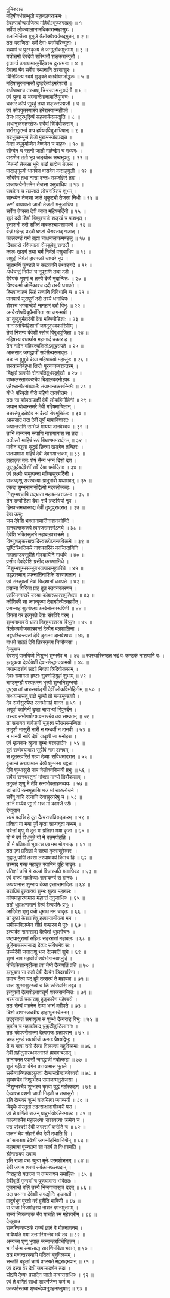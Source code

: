 मुनिरुवाच  
महिषीगर्भसम्भूतो महाबलपराक्रमः ।  
देवान्सर्वान्पराजित्य महिषोऽभूज्जगत्प्रभुः ॥ १  
सर्वेषां लोकपालानामधिकारान्महासुरः ।  
बलानिर्जित्य बुभुजे त्रैलोक्यैश्वर्यमद्‌भुतम् ॥ २ ॥  
ततः पराजिताः सर्वे देवाः स्वर्गपरिच्युताः ।  
ब्रह्माणं च पुरस्कृत्य ते जग्मुर्लोकमुत्तमम् ॥ ३ ॥  
यत्रोत्तमौ देवदेवौ संस्थितौ शङ्‌कराच्युतौ ।  
वृत्तान्तं कथयामासुर्महिषस्य दुरात्मनः ॥ ४ ॥  
देवानां चैव सर्वेषां स्थानानि तरसासुरः ।  
विनिर्जित्य स्वयं भुङ्‌क्ते बलवीर्यमदोद्धतः ॥ ५ ॥  
महिषासुरनामासौ दुष्टदैत्योऽमरेश्वरौ ।  
वधोपायश्च तस्याशु चिन्त्यतामसुरार्दनौ ॥ ६ ॥  
एवं श्रुत्वा स भगवान्देवानामार्तियुग्वचः ।  
चकार कोपं सुबहुं तथा शङ्‌करपद्मजौ ॥ ७ ॥  
एवं कोपयुतस्यास्य हरेरास्यान्महीपते ।  
तेजः प्रादुरभूद्दिव्यं सहस्रार्कसमद्युति ॥ ८ ॥  
अथानुक्रमतस्तेजः सर्वेषां त्रिदिवौकसाम् ।  
शरीरादुद्‍भवं प्राप हर्षयद्‌विबुधाधिपान् ॥ ९ ॥  
यदभूच्छम्भुजं तेजो मुखमस्योदपद्यत ।  
केशा बभूवुर्याम्येन वैष्णवेन च बाहवः ॥ १० ॥  
सौम्येन च स्तनौ जातौ माहेन्द्रेण च मध्यमः ।  
वारुणेन ततो भूप जङ्‌घोरू सम्बभूवतुः ॥ ११ ॥  
नितम्बौ तेजसा भूमेः पादौ ब्राह्मेण तेजसा ।  
पादाङ्‌गुल्यो भानवेन वासवेन कराङ्‌गुली ॥ १२ ॥  
कौबेरेण तथा नासा दन्ताः सञ्जज्ञिरे तदा ।  
प्राजापत्येनोत्तमेन तेजसा वसुधाधिप ॥ १३ ॥  
पावकेन च सञ्जातं लोचनत्रितयं शुभम् ।  
सान्ध्येन तेजसा जाते भृकुट्यौ तेजसां निधी ॥ १४ ॥  
कर्णौ वायव्यतो जातौ तेजसो मनुजाधिप ।  
सर्वेषां तेजसा देवी जाता महिषमर्दिनी ॥ १५ ॥  
शूलं ददौ शिवो विष्णुश्चक्रं शङ्‌खं च पाशभृत् ।  
हुताशनो ददौ शक्तिं मारुतश्चापसायकौ ॥ १६ ॥  
वज्रं महेन्द्रः प्रददौ घण्टां चैरावताद्‌ गजात् ।  
कालदण्डं यमो ब्रह्मा चाक्षमालाकमण्डलू ॥ १७ ॥  
दिवाकरो रश्मिमालां रोमकूपेषु सन्ददौ ।  
कालः खड्गं तथा चर्म निर्मलं वसुधाधिप ॥ १८ ॥  
समुद्रो निर्मलं हारमजरे चाम्बरे नृप ।  
चूडामणिं कुण्डले च कटकानि तथाङ्‌गदे ॥ १९ ॥  
अर्धचन्द्रं निर्मलं च नूपुराणि तथा ददौ ।  
ग्रैवेयकं भूषणं च तस्यै देव्यै मुदान्वितः ॥ २० ॥  
विश्वकर्मा चोर्मिकाश्च ददौ तस्यै धरापते ।  
हिमवान्वाहनं सिंहं रत्‍नानि विविधानि च ॥ २१ ॥  
पानपात्रं सुरापूर्णं ददौ तस्यै धनाधिपः ।  
शेषश्च भगवान्देवो नागहारं ददौ विभुः ॥ २२ ॥  
अन्यैरशेषविबुधैर्मानिता सा जगन्मयी ।  
तां तुष्टुवुर्महादेवीं देवा महिषपीडिताः ॥ २३ ॥  
नानास्तोत्रैर्महेशानीं जगदुद्‍भवकारिणीम् ।  
तेषां निशम्य देवेशी स्तोत्रं विबुधपूजिता ॥ २४ ॥  
महिषस्य वधार्थाय महानादं चकार ह ।  
तेन नादेन महिषश्चकितोऽभूद्धरापते ॥ २५ ॥  
आससाद जगद्धात्रीं सर्वसैन्यसमावृतः ।  
ततः स युयुधे देव्या महिषाख्यो महासुरः ॥ २६ ॥  
शस्त्रास्त्रैर्बहुधा क्षिप्तैः पूरयन्‍नम्बरान्तरम् ।  
चिक्षुरो ग्रामणीः सेनापतिर्दुर्धरदुर्मुखौ ॥ २७ ॥  
बाष्कलस्ताम्रकश्चैव बिडालवदनोऽपरः ।  
एतैश्चान्यैरसंख्यातैः संग्रामान्तकसन्‍निभैः ॥ २८ ॥  
योधैः परिवृतो वीरो महिषो दानवोत्तमः ।  
ततः सा कोपताम्राक्षी देवी लोकविमोहिनी ॥ २९ ॥  
जघान योधान्समरे देवी महिषमाश्रितान् ।  
ततस्तेषु हतेष्वेव स दैत्यो रोषमूर्च्छितः ॥ ३० ॥  
आससाद तदा देवीं तूर्णं मायाविशारदः ।  
रूपान्तराणि सम्भेजे मायया दानवेश्वरः ॥ ३१ ॥  
तानि तान्यस्य रूपाणि नाशयामास सा तदा ।  
ततोऽन्ते माहिषं रूपं बिभ्राणममरार्दनम् ॥ ३२ ॥  
पाशेन बद्ध्वा सुदृढं छित्त्वा खड्गेन तच्छिरः ।  
पातयामास महिषं देवी देवगणान्तकम् ॥ ३३ ॥  
हाहाकृतं ततः शेषं सैन्यं भग्नं दिशो दश ।  
तुष्टुवुर्देवदेवेशीं सर्वे देवाः प्रमोदिताः ॥ ३४ ॥  
एवं लक्ष्मीः समुत्पन्‍ना महिषासुरमर्दिनी ।  
राजञ्छृणु सरस्वत्याः प्रादुर्भावो यथाभवत् ॥ ३५ ॥  
एकदा शुम्भनामासीद्दैत्यो मदबलोत्कटः ।  
निशुम्भश्चापि तद्‍भ्राता महाबलपराक्रमः ॥ ३६ ॥  
तेन सम्पीडिता देवाः सर्वे भ्रष्टश्रियो नृप ।  
हिमवन्तमथासाद्य देवीं तुष्टुवुरादरात् ॥ ३७ ॥  
देवा ऊचुः  
जय देवेशि भक्तानामार्तिनाशनकोविदे ।  
दानवान्तकरूपे त्वमजरामरणेऽनघे ॥ ३८ ॥  
देवेशि भक्तिसुलभे महाबलपराक्रमे ।  
विष्णुशङ्‌करब्रह्मादिस्वरूपेऽनन्तविक्रमे ॥ ३९ ॥  
सृष्टिस्थितिकरे नाशकारिके कान्तिदायिनि ।  
महाताण्डवसुप्रीते मोददायिनि माधवि ॥ ४० ॥  
प्रसीद देवदेवेशि प्रसीद करुणानिधे ।  
निशुम्भशुम्भसम्भूतभयापाराम्बुवारिधे ॥ ४१ ॥  
उद्धरास्मान् प्रपन्‍नार्तिनाशिके शरणागतान् ।  
एवं संस्तुवतां तेषां त्रिदशानां धरापते ॥ ४२ ॥  
प्रसन्‍ना गिरिजा प्राह ब्रूत स्तवनकारणम् ।  
एतस्मिन्‍नन्तरे यस्याः कोशरूपात्समुत्थिता ॥ ४३ ॥  
कौशिकी सा जगत्पूज्या देवान्प्रीत्येदमब्रवीत्।  
प्रसन्‍नाहं सुरश्रेष्ठाः स्तवेनोत्तमरूपिणी ॥ ४४ ॥  
व्रियतां वर इत्युक्ते देवाः संवव्रिरे वरम् ।  
शुम्भनामावरो भ्राता निशुम्भस्तस्य विश्रुतः ॥ ४५ ॥  
त्रैलोक्यमोजसाक्रान्तं दैत्येन बलशालिना ।  
तद्वधश्चिन्त्यतां देवि दुरात्मा दानवेश्वरः ॥ ४६ ॥  
बाधते सततं देवि तिरस्कृत्य निजौजसा ।  
देव्युवाच  
देवशत्रुं पातयिष्ये निशुम्भं शुम्भमेव च ॥ ४७ ॥
स्वस्थास्तिष्ठत भद्रं वः कण्टकं नाशयामि वः ।  
इत्युक्त्वा देवदेवेशी देवान्सेन्द्रान्दयामयी ॥ ४८ ॥  
जगामादर्शनं सद्यो मिषतां त्रिदिवौकसाम् ।  
देवाः समागता हृष्टाः सुवर्णाद्रिगुहां शुभाम् ॥ ४९ ॥  
चण्डमुण्डौ पश्यतःस्म भृत्यौ शुम्भनिशुम्भयोः ।  
दृष्ट्‌वा तां चारुसर्वाङ्‌गीं देवीं लोकविमोहिनीम् ॥ ५० ॥  
कथयामासतू राज्ञे भृत्यौ तौ चण्डमुण्डकौ ।  
देव सर्वासुरश्रेष्ठ रत्‍नभोगार्ह मानद ॥ ५१ ॥  
अपूर्वा कामिनी दृष्टा चावाभ्यां रिपुमर्दन ।  
तस्याः संभोगयोग्यत्वमस्त्येव तव साम्प्रतम् ॥ ५२ ॥  
तां समानय चार्वङ्‌गीं भुङ्‌क्ष्व सौख्यसमन्वितः ।  
तादृशी नासुरी नारी न गन्धर्वी न दानवी ॥ ५३ ॥  
न मानवी नापि देवी यादृशी सा मनोहरा ।  
एवं भृत्यवचः श्रुत्वा शुम्भः परबलार्दनः ॥ ५४ ॥  
दूतं सम्मेषयामास सुग्रीवं नाम दानवम् ।  
स दूतस्त्वरितं गत्वा देव्याः सविधमादरात् ॥ ५५ ॥  
वृत्तान्तं कथयामास देव्यै शुम्भस्य यद्वचः ।  
देवि शुम्भासुरो नाम त्रैलोक्यविजयी प्रभुः ॥ ५६ ॥  
सर्वेषां रत्‍नवस्तूनां भोक्ता मान्यो दिवौकसाम् ।  
तदुक्तं शृणु मे देवि रत्‍नभोक्ताहमव्ययः ॥ ५७ ॥  
त्वं चापि रत्‍नभूतासि भज मां चारुलोचने ।  
सर्वेषु यानि रत्‍नानि देवासुरनरेषु च ॥ ५८ ॥  
तानि मय्येव सुभगे भज मां कामजै रसैः ।  
देव्युवाच  
सत्यं वदसि हे दूत दैत्यराजप्रियङ्‌करम् ॥ ५९ ॥  
प्रतिज्ञा या मया पूर्वं कृता साप्यनृता कथम् ।  
भवेत्तां शृणु मे दूत या प्रतिज्ञा मया कृता ॥ ६० ॥  
यो मे दर्पं विधुनुते यो मे बलमपोहति ।  
यो मे प्रतिबलो भूयात्स एव मम भोगभाक् ॥ ६१ ॥  
तत एनां प्रतिज्ञां मे सत्यां कृत्वासुरेश्वरः ।  
गृह्णातु पाणिं तरसा तस्याशक्यं किमत्र हि ॥ ६२ ॥  
तस्माद्‌ गच्छ महादूत स्वामिनं ब्रूहि चादृतः ।  
प्रतिज्ञां चापि मे सत्यां विधास्यति बलाधिकः ॥ ६३ ॥  
एवं वाक्यं महादेव्याः समाकर्ण्य स दानवः ।  
कथयामास शुम्भाय देव्या वृत्तान्तमादितः ॥ ६४ ॥  
तदाप्रियं दूतवाक्यं शुम्भः श्रुत्वा महाबलः ।  
कोपमाहारयामास महान्तं दनुजाधिपः ॥ ६५ ॥  
ततो धूम्राक्षनामानं दैत्यं दैत्यपतिः प्रभुः ।  
आदिदेश शृणु वचो धूम्राक्ष मम चादृतः ॥ ६६ ॥  
तां दुष्टां केशपाशेषु हत्वाप्यानीयतां मम ।  
समीपमविलम्बेन शीघ्रं गच्छस्व मे पुरः ॥ ६७ ॥  
इत्यादेशं समासाद्य दैत्येशो धूम्रलोचनः ।  
षष्ट्यासुराणां सहितः सहस्राणां महाबलः ॥ ६८ ॥  
तुहिनाचलमासाद्य देव्याः सविधमेव सः ।  
उच्चैर्देवीं जगादाशु भज दैत्यपतिं शुभे ॥ ६९ ॥  
शुम्भं नाम महावीर्यं सर्वभोगानवाप्नुहि ।  
नोचेत्केशान्गृहीत्वा त्वां नेष्ये दैत्यपतिं प्रति ॥ ७० ॥  
इत्युक्ता सा ततो देवी दैत्येन त्रिदशारिणा ।  
उवाच दैत्य यद्‌ ब्रूषे तत्सत्यं ते महाबल ॥ ७१ ॥  
राजा शुम्भासुरस्त्वं च किं करिष्यसि तद्वद ।  
इत्युक्तो दैत्यपोऽधावत्तूर्णं शस्त्रसमन्वितः ॥ ७२ ॥  
भस्मसात्तं चकाराशु हुङ्‌कारेण महेश्वरी ।  
ततः सैन्यं वाहनेन देव्या भग्नं महीपते ॥ ७३ ॥  
दिशो दशाभजच्छीघ्रं हाहाभूतमचेतनम् ।  
तद्‌वृत्तान्तं समाश्रुत्य स शुम्भो दैत्यराड् विभुः ॥ ७४ ॥  
चुकोप च महाकोपाद्‌ भ्रुकुटीकुटिलाननः ।  
ततः कोपपरीतात्मा दैत्यराजः प्रतापवान् ॥ ७५ ॥  
चण्डं मुण्डं रक्तबीजं क्रमतः प्रैषयद्विभुः ।  
ते च गत्वा त्रयो दैत्या विक्रान्ता बहुविक्रमाः ॥ ७६ ॥  
देवीं ग्रहीतुमारब्धयत्‍नास्ते ह्यभवन्बलात् ।  
तानापतत एवासौ जगद्धात्री मदोत्कटा ॥ ७७ ॥  
शूलं गहीत्वा वेगेन पातयामास भूतले ।  
ससैन्यान्‍निहताञ्छ्रुत्वा दैत्यांस्त्रीन्दानवेश्वरौ ॥ ७८ ॥  
शुम्भश्चैव निशुम्भश्च समाजग्मतुरोजसा ।  
निशुम्भश्चैव शुम्भश्च कृत्वा युद्धं महोत्कटम् ॥ ७९ ॥  
देव्याश्च वशगौ जातौ निहतौ च तयासुरौ ।  
इति दैत्यवरं शुम्भं घातयित्वा जगन्मयी ॥ ८० ॥  
विबुधैः संस्तुता तद्वत्साक्षाद्वागीश्वरी परा ।  
एवं ते वर्णितो राजन् प्रादुर्भावोऽतिरम्यकः ॥ ८१ ॥  
काल्याश्चैव महालक्ष्याः सरस्वत्याः क्रमेण च ।  
परा परेश्वरी देवी जगत्सर्गं करोति च ॥ ८२ ॥  
पालनं चैव संहारं सैव देवी दधाति हि ।  
तां समाश्रय देवेशीं जगन्मोहनिवारिणीम् ॥ ८३ ॥  
महामायां पूज्यतमां सा कार्यं ते विधास्यति ।  
श्रीनारायण उवाच  
इति राजा वचः श्रुत्वा मुनेः परमशोभनम् ॥ ८४ ॥  
देवीं जगाम शरणं सर्वकामफलप्रदाम् ।  
निराहारो यतात्मा च तन्मनाश्च समाहितः ॥ ८५ ॥  
देवीमूर्तिं मृण्मयीं च पूजयामास भक्तितः ।  
पूजनान्ते बलिं तस्यै निजगात्रासृजं ददत् ॥ ८६ ॥  
तदा प्रसन्‍ना देवेशी जगद्योनिः कृपावती ।  
प्रादुर्बभूव पुरतो वरं ब्रूहीति भाषिणी ॥ ८७ ॥  
स राजा निजमोहस्य नाशनं ज्ञानमुत्तमम् ।  
राज्यं निष्कण्टकं चैव याचति स्म महेश्वरीम् ॥ ८८ ॥  
देव्युवाच  
राजन्‍निष्कण्टकं राज्यं ज्ञानं वै मोहनाशनम् ।  
भविष्यति मया दत्तमस्मिन्‍नेव भवे तव ॥ ८९ ॥  
अन्यच्च शृणु भूपाल जन्मान्तरविचेष्टितम् ।  
भानोर्जन्म समासाद्य सावर्णिर्भविता भवान् ॥ ९० ॥  
तत्र मन्वन्तरस्यापि पतित्वं बहुविक्रमम् ।  
सन्ततिं बहुलां चापि प्राप्स्यते मद्वराद्‍भवान् ॥ ९१ ॥  
एवं दत्त्वा वरं देवी जगामादर्शनं तदा ।  
सोऽपि देव्याः प्रसादेन जातो मन्वन्तराधिपः ॥ ९२ ॥  
एवं ते वर्णितं साधो सावर्णेर्जन्म कर्म च ।  
एतत्पठंस्तथा शृण्वन्देव्यनुग्रहमाप्नुयात् ॥ ९३ ॥
